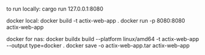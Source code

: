 to run locally:
cargo run
127.0.0.1:8080

docker local:
docker build -t actix-web-app .
docker run -p 8080:8080 actix-web-app

docker for nas:
docker buildx build --platform linux/amd64 -t actix-web-app --output type=docker .
docker save -o actix-web-app.tar actix-web-app
